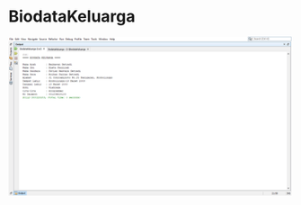 # BiodataKeluarga
![alt text](https://github.com/Roihan1303/BiodataKeluarga/blob/master/Screenshot%20(8).png)
